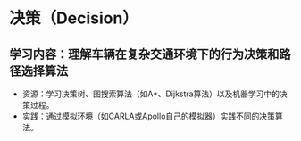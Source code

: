 # 决策（Decision）

## 学习内容：理解车辆在复杂交通环境下的行为决策和路径选择算法

+ 资源：学习决策树、图搜索算法（如A*、Dijkstra算法）以及机器学习中的决策过程。
+ 实践：通过模拟环境（如CARLA或Apollo自己的模拟器）实践不同的决策算法。
